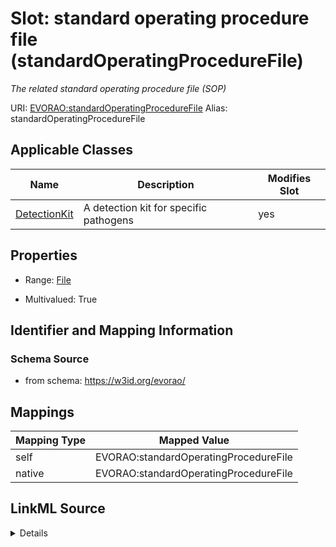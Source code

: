 

# Slot: standard operating procedure file (standardOperatingProcedureFile) 


_The related standard operating procedure file (SOP)_





URI: [EVORAO:standardOperatingProcedureFile](https://w3id.org/evorao/standardOperatingProcedureFile)
Alias: standardOperatingProcedureFile

<!-- no inheritance hierarchy -->





## Applicable Classes

| Name | Description | Modifies Slot |
| --- | --- | --- |
| [DetectionKit](DetectionKit.md) | A detection kit for specific pathogens |  yes  |







## Properties

* Range: [File](File.md)

* Multivalued: True





## Identifier and Mapping Information







### Schema Source


* from schema: https://w3id.org/evorao/




## Mappings

| Mapping Type | Mapped Value |
| ---  | ---  |
| self | EVORAO:standardOperatingProcedureFile |
| native | EVORAO:standardOperatingProcedureFile |




## LinkML Source

<details>
```yaml
name: standardOperatingProcedureFile
description: The related standard operating procedure file (SOP)
title: standard operating procedure file
from_schema: https://w3id.org/evorao/
rank: 1000
alias: standardOperatingProcedureFile
domain_of:
- DetectionKit
range: File
required: false
multivalued: true

```
</details>